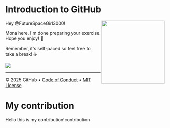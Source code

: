 # Introduction to GitHub

<img src="https://octodex.github.com/images/Professortocat_v2.png" align="right" height="200px" />

Hey @FutureSpaceGirl3000!

Mona here. I'm done preparing your exercise. Hope you enjoy! 💚

Remember, it's self-paced so feel free to take a break! ☕️

[![](https://img.shields.io/badge/Go%20to%20Exercise-%E2%86%92-1f883d?style=for-the-badge&logo=github&labelColor=197935)](https://github.com/FutureSpaceGirl3000/skills-introduction-to-github-My-repository-/issues/1)

---

&copy; 2025 GitHub &bull; [Code of Conduct](https://www.contributor-covenant.org/version/2/1/code_of_conduct/code_of_conduct.md) &bull; [MIT License](https://gh.io/mit)

# My contribution
Hello this is my contribution!contribution
